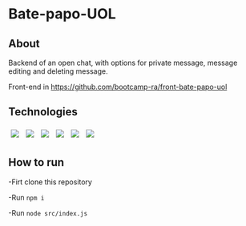 # Bate-papo-UOL

## About
Backend of an open chat, with options for private message, message editing and deleting message.

Front-end in https://github.com/bootcamp-ra/front-bate-papo-uol

## Technologies   

<div>
  <img style='margin: 5px;' src="https://img.shields.io/badge/express%20-%2320232a.svg?&style=for-the-badge&color=363636&logo=express&logoColor=%61DAFB"/>
  <img style='margin: 5px;' src="https://img.shields.io/badge/cors%20-%2320232a.svg?&style=for-the-badge&color=363636&logo=cors&logoColor=%61DAFB"/>  
  <img style='margin: 5px;' src="https://img.shields.io/badge/mongodb%20-%2320232a.svg?&style=for-the-badge&color=363636&logo=mongodb&logoColor=%61DAFB"/>  
  <img style='margin: 5px;' src="https://img.shields.io/badge/node js%20-%2320232a.svg?&style=for-the-badge&color=363636&logo=node.js&logoColor=%61DAFB"/>
  <img style='margin: 5px;' src="https://img.shields.io/badge/joi%20-%2320232a.svg?&style=for-the-badge&color=363636&logo=joi&logoColor=%61DAFB"/>
  <img style='margin: 5px;' src="https://img.shields.io/badge/dayjs%20-%2320232a.svg?&style=for-the-badge&color=363636&logo=dayjs&logoColor=%61DAFB"/>
</div>

## How to run

-Firt clone this repository

-Run ```npm i```

-Run ```node src/index.js```

